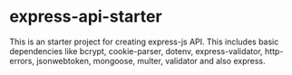 # express-api-starter
This is an starter project for creating express-js API.
This includes basic dependencies like bcrypt, cookie-parser, dotenv, express-validator, http-errors, jsonwebtoken, mongoose, multer, validator and also express.
